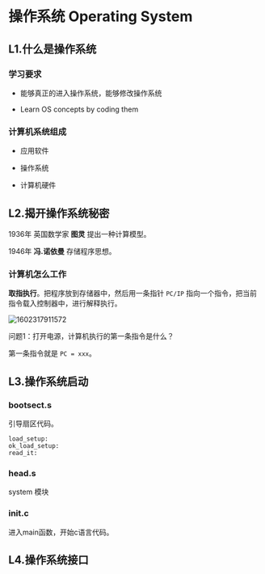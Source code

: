 # 操作系统 Operating System

## L1.什么是操作系统

### 学习要求

* 能够真正的进入操作系统，能够修改操作系统

* Learn OS concepts by coding them

### 计算机系统组成

* 应用软件

* 操作系统

* 计算机硬件



## L2.揭开操作系统秘密

1936年 英国数学家 **图灵** 提出一种计算模型。

1946年 **冯.诺依曼** 存储程序思想。

### 计算机怎么工作

**取指执行**。把程序放到存储器中，然后用一条指针 `PC/IP`  指向一个指令，把当前指令载入控制器中，进行解释执行。

![1602317911572](C:\Users\Dongbixi\AppData\Roaming\Typora\typora-user-images\1602317911572.png)

问题1：打开电源，计算机执行的第一条指令是什么？

第一条指令就是 `PC = xxx`。

## L3.操作系统启动

### bootsect.s     

引导扇区代码。

```
load_setup:
ok_load_setup:
read_it:
```

### head.s    

system 模块

### init.c     

进入main函数，开始c语言代码。



## L4.操作系统接口

